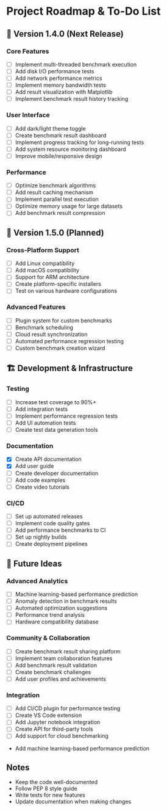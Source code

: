# Project Roadmap & To-Do List

## 🚀 Version 1.4.0 (Next Release)

### Core Features
- [ ] Implement multi-threaded benchmark execution
- [ ] Add disk I/O performance tests
- [ ] Add network performance metrics
- [ ] Implement memory bandwidth tests
- [ ] Add result visualization with Matplotlib
- [ ] Implement benchmark result history tracking

### User Interface
- [ ] Add dark/light theme toggle
- [ ] Create benchmark result dashboard
- [ ] Implement progress tracking for long-running tests
- [ ] Add system resource monitoring dashboard
- [ ] Improve mobile/responsive design

### Performance
- [ ] Optimize benchmark algorithms
- [ ] Add result caching mechanism
- [ ] Implement parallel test execution
- [ ] Optimize memory usage for large datasets
- [ ] Add benchmark result compression

## 📅 Version 1.5.0 (Planned)

### Cross-Platform Support
- [ ] Add Linux compatibility
- [ ] Add macOS compatibility
- [ ] Support for ARM architecture
- [ ] Create platform-specific installers
- [ ] Test on various hardware configurations

### Advanced Features
- [ ] Plugin system for custom benchmarks
- [ ] Benchmark scheduling
- [ ] Cloud result synchronization
- [ ] Automated performance regression testing
- [ ] Custom benchmark creation wizard

## 🏗️ Development & Infrastructure

### Testing
- [ ] Increase test coverage to 90%+
- [ ] Add integration tests
- [ ] Implement performance regression tests
- [ ] Add UI automation tests
- [ ] Create test data generation tools

### Documentation
- [x] Create API documentation
- [x] Add user guide
- [ ] Create developer documentation
- [ ] Add code examples
- [ ] Create video tutorials

### CI/CD
- [ ] Set up automated releases
- [ ] Implement code quality gates
- [ ] Add performance benchmarks to CI
- [ ] Set up nightly builds
- [ ] Create deployment pipelines

## 🌟 Future Ideas

### Advanced Analytics
- [ ] Machine learning-based performance prediction
- [ ] Anomaly detection in benchmark results
- [ ] Automated optimization suggestions
- [ ] Performance trend analysis
- [ ] Hardware compatibility database

### Community & Collaboration
- [ ] Create benchmark result sharing platform
- [ ] Implement team collaboration features
- [ ] Add benchmark result validation
- [ ] Create benchmark challenges
- [ ] Add user profiles and achievements

### Integration
- [ ] Add CI/CD plugin for performance testing
- [ ] Create VS Code extension
- [ ] Add Jupyter notebook integration
- [ ] Create API for third-party tools
- [ ] Add support for cloud benchmarking

- Add machine learning-based performance prediction

## Notes

- Keep the code well-documented
- Follow PEP 8 style guide
- Write tests for new features
- Update documentation when making changes
